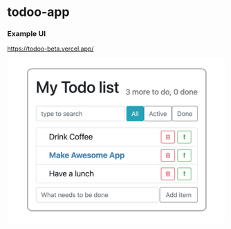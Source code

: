 # todoo-app

### Example UI
https://todoo-beta.vercel.app/

![example](https://github.com/AnnaShalashova/todoo/blob/master/example.png)
